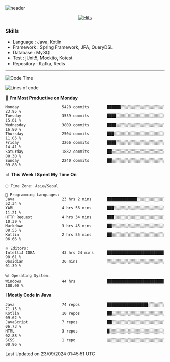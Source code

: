 <!-- Github Profile Readme로 프로필 꾸미기 : https://zzsza.github.io/development/2020/07/10/make-github-profile-readme/ -->

<!-- github theme -->
  <!-- 
    ![header](https://capsule-render.vercel.app/api?type=slice&color=e0f0e3&height=150&section=header&text=beasy&fontSize=45)
  -->
  ![header](https://capsule-render.vercel.app/api?type=soft&color=e0f0e3&height=150&section=header&text=Choi-YongSeok&fontSize=55&animation=twinkling)


<!-- hits count : https://hits.seeyoufarm.com/ -->
<div align=center>
    
  [![Hits](https://hits.seeyoufarm.com/api/count/incr/badge.svg?url=https%3A%2F%2Fgithub.com%2Fchoi-ys&count_bg=%2379C83D&title_bg=%23555555&icon=&icon_color=%23E7E7E7&title=hits&edge_flat=false)](https://hits.seeyoufarm.com)

</div>


<!-- Committed Top Lang -->
<div align=center>
</div>


### Skills
 - Language : Java, Kotlin
 - Framework : Spring Framework, JPA, QueryDSL
 - Database : MySQL
 - Test : jUnit5, Mockito, Kotest
 - Repository : Kafka, Redis

---

<!--START_SECTION:waka-->
![Code Time](http://img.shields.io/badge/Code%20Time-4%2C621%20hrs%2022%20mins-blue)

![Lines of code](https://img.shields.io/badge/From%20Hello%20World%20I%27ve%20Written-15.0%20million%20lines%20of%20code-blue)

📅 **I'm Most Productive on Monday** 

```text
Monday                   5428 commits        ██████░░░░░░░░░░░░░░░░░░░   23.95 % 
Tuesday                  3539 commits        ████░░░░░░░░░░░░░░░░░░░░░   15.61 % 
Wednesday                3809 commits        ████░░░░░░░░░░░░░░░░░░░░░   16.80 % 
Thursday                 2504 commits        ███░░░░░░░░░░░░░░░░░░░░░░   11.05 % 
Friday                   3266 commits        ████░░░░░░░░░░░░░░░░░░░░░   14.41 % 
Saturday                 1882 commits        ██░░░░░░░░░░░░░░░░░░░░░░░   08.30 % 
Sunday                   2240 commits        ██░░░░░░░░░░░░░░░░░░░░░░░   09.88 % 
```


📊 **This Week I Spent My Time On** 

```text
🕑︎ Time Zone: Asia/Seoul

💬 Programming Languages: 
Java                     23 hrs 2 mins       █████████████░░░░░░░░░░░░   52.34 % 
YAML                     4 hrs 56 mins       ███░░░░░░░░░░░░░░░░░░░░░░   11.21 % 
HTTP Request             4 hrs 34 mins       ███░░░░░░░░░░░░░░░░░░░░░░   10.39 % 
Markdown                 3 hrs 45 mins       ██░░░░░░░░░░░░░░░░░░░░░░░   08.55 % 
Kotlin                   2 hrs 55 mins       ██░░░░░░░░░░░░░░░░░░░░░░░   06.66 % 

🔥 Editors: 
IntelliJ IDEA            43 hrs 24 mins      █████████████████████████   98.61 % 
Obsidian                 36 mins             ░░░░░░░░░░░░░░░░░░░░░░░░░   01.39 % 

💻 Operating System: 
Windows                  44 hrs              █████████████████████████   100.00 % 
```

**I Mostly Code in Java** 

```text
Java                     74 repos            ██████████████████░░░░░░░   71.15 % 
Kotlin                   10 repos            ██░░░░░░░░░░░░░░░░░░░░░░░   09.62 % 
JavaScript               7 repos             ██░░░░░░░░░░░░░░░░░░░░░░░   06.73 % 
HTML                     3 repos             █░░░░░░░░░░░░░░░░░░░░░░░░   02.88 % 
SCSS                     1 repo              ░░░░░░░░░░░░░░░░░░░░░░░░░   00.96 % 
```




 Last Updated on 23/09/2024 01:45:51 UTC
<!--END_SECTION:waka-->

<!-- 
![footer](https://capsule-render.vercel.app/api?section=footer&type=slice&color=e0f0e3)
-->

